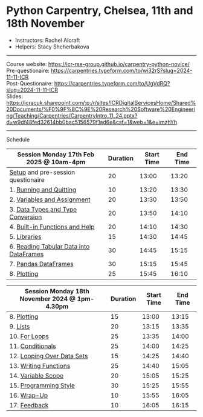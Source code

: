 # Python Carpentry, Chelsea, 11th and 18th November

- Instructors: Rachel Alcraft
- Helpers: Stacy Shcherbakova

---  

Course website: https://icr-rse-group.github.io/carpentry-python-novice/  
Pre-questionaire: https://carpentries.typeform.com/to/wi32rS?slug=2024-11-11-ICR  
Post-Questionaire: https://carpentries.typeform.com/to/UgVdRQ?slug=2024-11-11-ICR  
Slides: https://icracuk.sharepoint.com/:p:/r/sites/ICRDigitalServicesHome/Shared%20Documents/%F0%9F%8C%9E%20Research%20Software%20Engineering/Teaching/Carpentries/CarpentryIntro_11_24.pptx?d=w9df48fed32614bb0bac5156579f1ad6e&csf=1&web=1&e=imzhYh

---  

Schedule

| Session Monday 17th Feb 2025 @ 10am-4pm | Duration | Start Time | End Time |
| --- | --- | --- | --- |
| [Setup](https://icr-rse-group.github.io/carpentry-python-novice/instructor/index.html#setup) and pre-session questionaire | 20 |	13:00 |	13:20 |
| 1. [Running and Quitting](https://icr-rse-group.github.io/carpentry-python-novice/instructor/01-run-quit.html) | 10 |	13:20 |	13:30 |
| 2. [Variables and Assignment](https://icr-rse-group.github.io/carpentry-python-novice/instructor/02-variables.html) |20 |	13:30 |	13:50 |
| 3. [Data Types and Type Conversion](https://icr-rse-group.github.io/carpentry-python-novice/instructor/03-types-conversion.html) |20 |	13:50 |	14:10 |
| 4. [Built-in Functions and Help](https://icr-rse-group.github.io/carpentry-python-novice/instructor/04-built-in.html) |20 |	14:10 |	14:30 |
| 5. [Libraries](https://icr-rse-group.github.io/carpentry-python-novice/instructor/06-libraries.html) |15 |	14:30 |	14:45 |
| 6. [Reading Tabular Data into DataFrames](https://icr-rse-group.github.io/carpentry-python-novice/instructor/07-reading-tabular.html) |30 |	14:45 |	15:15 |
| 7. [Pandas DataFrames](https://icr-rse-group.github.io/carpentry-python-novice/instructor/08-data-frames.html) |30 |	15:15 |	15:45 |
| 8. [Plotting](https://icr-rse-group.github.io/carpentry-python-novice/instructor/09-plotting.html) |25 |	15:45 |	16:10 |

| Session Monday 18th November 2024 @ 1pm-4.30pm | Duration | Start Time | End Time |
| --- | --- | --- | --- |
| 8. [Plotting](https://icr-rse-group.github.io/carpentry-python-novice/instructor/09-plotting.html) | 15 |	13:00 |	13:15 |
| 9. [Lists](https://icr-rse-group.github.io/carpentry-python-novice/instructor/11-lists.html) | 20 |	13:15 |	13:35 |
| 10. [For Loops](https://icr-rse-group.github.io/carpentry-python-novice/instructor/12-for-loops.html) | 25 |	13:35 |	14:00 |
| 11. [Conditionals](https://icr-rse-group.github.io/carpentry-python-novice/instructor/13-conditionals.html) | 25 |	14:00 |	14:25 |
| 12. [Looping Over Data Sets](https://icr-rse-group.github.io/carpentry-python-novice/instructor/14-looping-data-sets.html) | 15 |	14:25 |	14:40 |
| 13. [Writing Functions](https://icr-rse-group.github.io/carpentry-python-novice/instructor/16-writing-functions.html) | 25 |	14:40 |	15:05 |
| 14. [Variable Scope](https://icr-rse-group.github.io/carpentry-python-novice/instructor/17-scope.html) | 20 |	15:05 |	15:25 |
| 15. [Programming Style](https://icr-rse-group.github.io/carpentry-python-novice/instructor/18-style.html) | 30 |	15:25 |	15:55 |
| 16. [Wrap-Up](https://icr-rse-group.github.io/carpentry-python-novice/instructor/19-wrap.html) | 10 |	15:55 |	16:05 |
| 17. [Feedback](https://icr-rse-group.github.io/carpentry-python-novice/instructor/20-feedback.html) | 10 |	16:05 |	16:15 |
